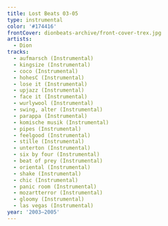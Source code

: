 ```yaml
---
title: Lost Beats 03-05
type: instrumental
color: '#174416'
frontCover: dionbeats-archive/front-cover-trex.jpg
artists:
  - Dion
tracks:
  - aufmarsch (Instrumental)
  - kingsize (Instrumental)
  - coco (Instrumental)
  - hohesC (Instrumental)
  - lose it (Instrumental)
  - upjazz (Instrumental)
  - face it (Instrumental)
  - wurlywool (Instrumental)
  - swing, alter (Instrumental)
  - parappa (Instrumental)
  - komische musik (Instrumental)
  - pipes (Instrumental)
  - feelgood (Instrumental)
  - stille (Instrumental)
  - unterton (Instrumental)
  - six by four (Instrumental)
  - beat of prey (Instrumental)
  - oriental (Instrumental)
  - shake (Instrumental)
  - chic (Instrumental)
  - panic room (Instrumental)
  - mozartterror (Instrumental)
  - gloomy (Instrumental)
  - las vegas (Instrumental)
year: '2003–2005'
---
```


